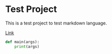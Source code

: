 Test Project
=================

This is a test project to test markdown language.

[Link](LICENSE)

```python
def main(args):
    print(args)
```
